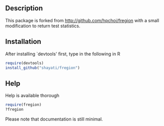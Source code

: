 ## Description

This package is forked from http://github.com/hpchoi/fregion with a small modification to return test statistics. 

## Installation

After installing `devtools' first, type in the following in R

```r
require(devtools)
install_github("shayati/fregion")
```

## Help

Help is available thorough

```r
require(fregion)
?fregion
```
Please note that documentation is still minimal.
